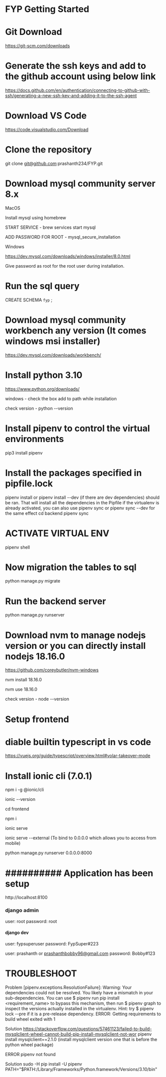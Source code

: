 # FYP Getting Started

# Git Download 

https://git-scm.com/downloads

# Generate the ssh keys and add to the github account using below link

https://docs.github.com/en/authentication/connecting-to-github-with-ssh/generating-a-new-ssh-key-and-adding-it-to-the-ssh-agent

# Download VS Code

https://code.visualstudio.com/Download

# Clone the repository 

git clone git@github.com:prashanth234/FYP.git


# Download mysql community server 8.x

MacOS

Install mysql using homebrew

START SERVICE - brew services start mysql

ADD PASSWORD FOR ROOT - mysql_secure_installation

Windows

https://dev.mysql.com/downloads/windows/installer/8.0.html

Give password as root for the root user during installation.

# Run the sql query

CREATE SCHEMA `fyp` ; 

# Download mysql community workbench any version (It comes windows msi installer)

https://dev.mysql.com/downloads/workbench/

# Install python 3.10

https://www.python.org/downloads/

windows - check the box add to path while installation

check version - python --version

# Install pipenv to control the virtual environments 

pip3 install pipenv

# Install the packages specified in pipfile.lock

pipenv install or pipenv install --dev (if there are dev dependencies) should be ran. That will install all the dependencies in the Pipfile
if the virtualenv is already activated, you can also use pipenv sync or pipenv sync --dev for the same effect
cd backend
pipenv sync

# ACTIVATE VIRTUAL ENV

pipenv shell

# Now migration the tables to sql

python manage.py migrate

# Run the backend server

python manage.py runserver

# Download nvm to manage nodejs version or you can directly install nodejs 18.16.0

https://github.com/coreybutler/nvm-windows

nvm install 18.16.0

nvm use 18.16.0

check version - node --version

# Setup frontend

# diable builtin typescript in vs code

https://vuejs.org/guide/typescript/overview.html#volar-takeover-mode

# Install ionic cli (7.0.1)
npm i -g @ionic/cli

ionic --version

cd frontend

npm i

ionic serve

ionic serve --external (To bind to 0.0.0.0 which allows you to access from mobile)

python manage.py runserver 0.0.0.0:8000

# ########## Application has been setup ############

 http://localhost:8100

 ### django admin ###

user: root
password: root

#### django dev ###

user: fypsuperuser
password: FypSuper#223

user: prashanth or prashanthbobby96@gmail.com
password: Bobby#123

# TROUBLESHOOT

Problem
[pipenv.exceptions.ResolutionFailure]: Warning: Your dependencies could not be resolved. You likely have a mismatch in your sub-dependencies.
  You can use $ pipenv run pip install <requirement_name> to bypass this mechanism, then run $ pipenv graph to inspect the versions actually installed in the virtualenv.
  Hint: try $ pipenv lock --pre if it is a pre-release dependency.
ERROR: Getting requirements to build wheel exited with 1

Solution
https://stackoverflow.com/questions/57461123/failed-to-build-mysqlclient-wheel-cannot-build-pip-install-mysqlclient-not-wor
pipenv install mysqlclient==2.1.0
(install mysqlclient version one that is before the python wheel package)

ERROR
pipenv not found

Solution
sudo -H pip install -U pipenv
PATH="$PATH:/Library/Frameworks/Python.framework/Versions/3.10/bin"